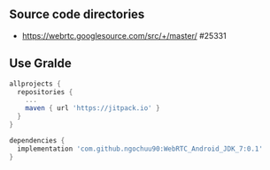 
## Source code directories

+ https://webrtc.googlesource.com/src/+/master/ #25331

## Use Gralde

```gradle
allprojects {
  repositories {
    ...
    maven { url 'https://jitpack.io' }
  }
}

dependencies {
  implementation 'com.github.ngochuu90:WebRTC_Android_JDK_7:0.1'
}
```
